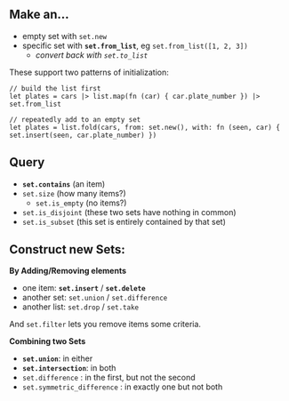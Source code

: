 ## Make an...

- empty set with `set.new`
- specific set with **`set.from_list`**, eg `set.from_list([1, 2, 3])`
  - *convert back with `set.to_list`*

These support two patterns of initialization:

```Gleam
// build the list first
let plates = cars |> list.map(fn (car) { car.plate_number }) |> set.from_list

// repeatedly add to an empty set
let plates = list.fold(cars, from: set.new(), with: fn (seen, car) { set.insert(seen, car.plate_number) })
```

## Query

- **`set.contains`** (an item)
- `set.size` (how many items?)
  - `set.is_empty` (no items?)
- `set.is_disjoint` (these two sets have nothing in common)
- `set.is_subset` (this set is entirely contained by that set)

## Construct new Sets:

**By Adding/Removing elements**
- one item: **`set.insert`** / **`set.delete`**
- another set: `set.union` / `set.difference`
- another list: `set.drop` / `set.take`
  
And `set.filter` lets you remove items some criteria. 

**Combining two Sets**

- **`set.union`**: in either
- **`set.intersection`**: in both
- `set.difference` : in the first, but not the second
- `set.symmetric_difference` : in exactly one but not both
